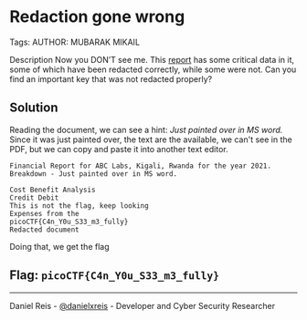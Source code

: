 # Redaction gone wrong
Tags: 
AUTHOR: MUBARAK MIKAIL

Description
Now you DON’T see me.
This [report](./Financial_Report_for_ABC_Labs.pdf) has some critical data in it, some of which have been redacted correctly, while some were not. Can you find an important key that was not redacted properly?

## Solution

Reading the document, we can see a hint: *Just painted over in MS word.* Since it was just painted over, the text are the available, we can't see in the PDF, but we can copy and paste it into another text editor.

```
Financial Report for ABC Labs, Kigali, Rwanda for the year 2021. 
Breakdown - Just painted over in MS word. 
 
Cost Benefit Analysis
Credit Debit
This is not the flag, keep looking
Expenses from the 
picoCTF{C4n_Y0u_S33_m3_fully}
Redacted document
```

Doing that, we get the flag

## Flag: `picoCTF{C4n_Y0u_S33_m3_fully}`
---
Daniel Reis - [@danielxreis](https://twitter.com/DanielXReis) - Developer and Cyber Security Researcher